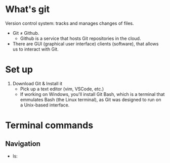 # What's git

Version control system: tracks and manages changes of files.

- Git $\neq$ Github.
    - Github is a service that hosts Git repositories in the cloud.
- There are GUI (graphical user interface) clients (software), that allows us to interact with Git.

# Set up

1. Download Git & Install it
    - Pick up a text editor (vim, VSCode, etc.)
    - If working on Windows, you'll install Git Bash, which is a terminal that emmulates Bash (the Linux terminal), as Git was designed to run on a Unix-based interface.

# Terminal commands

## Navigation

- ls: 
